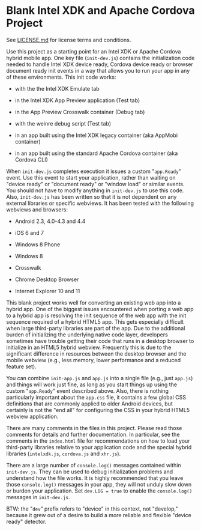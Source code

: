Blank Intel XDK and Apache Cordova Project
==========================================

See [LICENSE.md](<LICENSE.md>) for license terms and conditions.

Use this project as a starting point for an Intel XDK or Apache Cordova hybrid
mobile app. One key file (`init-dev.js`) contains the initialization code needed
to handle Intel XDK device ready, Cordova device ready or browser document ready
init events in a way that allows you to run your app in any of these
environments. This init code works:

-   with the the Intel XDK Emulate tab

-   in the Intel XDK App Preview application (Test tab)

-   in the App Preview Crosswalk container (Debug tab)

-   with the weinre debug script (Test tab)

-   in an app built using the Intel XDK legacy container (aka AppMobi container)

-   in an app built using the standard Apache Cordova container (aka Cordova
    CLI)

When `init-dev.js` completes execution it issues a custom "`app.Ready`" event.
Use this event to start your application, rather than waiting on "device ready"
or "document ready" or "window load" or similar events. You should not have to
modify anything in `init-dev.js` to use this code. Also, `init-dev.js` has been
written so that it is not dependent on any external libraries or specific
webviews. It has been tested with the following webviews and browsers:

-   Android 2.3, 4.0-4.3 and 4.4

-   iOS 6 and 7

-   Windows 8 Phone

-   Windows 8

-   Crosswalk

-   Chrome Desktop Browser

-   Internet Explorer 10 and 11

This blank project works well for converting an existing web app into a hybrid
app. One of the biggest issues encountered when porting a web app to a hybrid
app is resolving the init sequence of the web app with the init sequence
required of a hybrid HTML5 app. This gets especially difficult when large
third-party libraries are part of the app. Due to the additional burden of
initializing the underlying native code layer, developers sometimes have trouble
getting their code that runs in a desktop browser to initialize in an HTML5
hybrid webview. Frequently this is due to the significant difference in
resources between the desktop browser and the mobile webview (e.g., less memory,
lower performance and a reduced feature set).

You can combine `init-app.js` and `app.js` into a single file (e.g., just
`app.js`) and things will work just fine, as long as you start things up using
the custom "`app.Ready`" event described above. Also, there is nothing
particularly important about the `app.css` file, it contains a few global CSS
definitions that are commonly applied to older Android devices, but certainly is
not the "end all" for configuring the CSS in your hybrid HTML5 webview
application.

There are many comments in the files in this project. Please read those comments
for details and further documentation. In particular, see the comments in the
`index.html` file for recommendations on how to load your third-party libraries
relative to your application code and the special hybrid libraries
(`intelxdk.js`, `cordova.js` and `xhr.js`).

There are a large number of `console.log()` messages contained within
`init-dev.js`. They can be used to debug initialization problems and understand
how the file works. It is highly recommended that you leave those
`console.log()` messages in your app, they will not unduly slow down or burden
your application. Set `dev.LOG = true` to enable the `console.log()` messages in
`init-dev.js`.

BTW: the "`dev`” prefix refers to "device" in this context, not "develop,"
because it grew out of a desire to build a more reliable and flexible "device
ready" detector.
